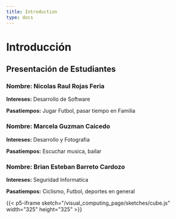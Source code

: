 ```yaml
---
title: Introduction
type: docs
---
```


# Introducción

## Presentación de Estudiantes

### **Nombre:** Nicolas Raul Rojas Feria 
**Intereses:** Desarrollo de Software  

**Pasatiempos:** Jugar Futbol, pasar tiempo en Familia


### **Nombre:** Marcela Guzman Caicedo
**Intereses:** Desarrollo y Fotografia

**Pasatiempos:** Escuchar musica, bailar


### **Nombre:**  Brian Esteban Barreto Cardozo
**Intereses:** Seguridad Informatica

**Pasatiempos:** Ciclismo, Futbol, deportes en general

{{< p5-iframe sketch="/visual_computing_page/sketches/cube.js" width="325" height="325" >}}
